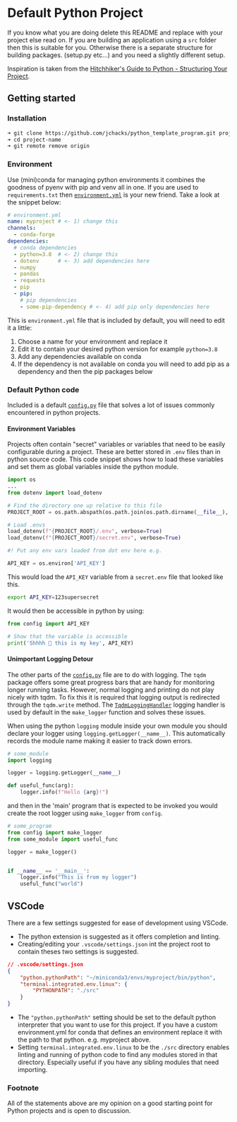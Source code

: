 # Default Python Project

If you know what you are doing delete this README and replace with your project else read on.
If you are building an application using a `src` folder then this is suitable for you. 
Otherwise there is a separate structure for building packages. (setup.py etc...) and you need a slightly different setup.

Inspiration is taken from the [Hitchhiker's Guide to Python - Structuring Your Project](https://docs.python-guide.org/writing/structure/).

## Getting started

### Installation

```zsh
➜ git clone https://github.com/jchacks/python_template_program.git project-name
➜ cd project-name
➜ git remote remove origin
```

### Environment

Use (mini)conda for managing python environments it combines the goodness of pyenv with pip and venv all in one.  If you are used to `requirements.txt` then [`environment.yml`](environment.yml) is your new friend.  Take a look at the snippet below:

```yaml
# environment.yml
name: myproject # <- 1) change this 
channels:
  - conda-forge
dependencies:
  # conda dependencies
  - python=3.8  # <- 2) change this 
  - dotenv      # <- 3) add dependencies here 
  - numpy
  - pandas
  - requests
  - pip
  - pip:         
    # pip dependencies
    - some-pip-dependency # <- 4) add pip only dependencies here
```

This is `environment.yml` file that is included by default, you will need to edit it a little:
  1) Choose a name for your environment and replace it
  2) Edit it to contain your desired python version for example `python=3.8`
  3) Add any dependencies available on conda
  4) If the dependency is not available on conda you will need to add pip as a dependency and then the pip packages below 


### Default Python code

Included is a default [`config.py`]() file that solves a lot of issues commonly encountered in python projects.

#### Environment Variables

Projects often contain "secret" variables or variables that need to be easily configurable during a project.  These are better stored in `.env` files than in python source code.
This code snippet shows how to load these variables and set them as global variables inside the python module.

```python
import os
...
from dotenv import load_dotenv

# Find the directory one up relative to this file
PROJECT_ROOT = os.path.abspath(os.path.join(os.path.dirname(__file__), '..'))

# Load .envs
load_dotenv(f"{PROJECT_ROOT}/.env", verbose=True)
load_dotenv(f"{PROJECT_ROOT}/secret.env", verbose=True)

#! Put any env vars loaded from dot env here e.g.

API_KEY = os.environ['API_KEY']
```

This would load the `API_KEY` variable from a `secret.env` file that looked like this.
```bash
export API_KEY=123supersecret
```
It would then be accessible in python by using:

```python
from config import API_KEY

# Show that the variable is accessible
print('Shhhh 🤫 this is my key', API_KEY)
```

#### Unimportant Logging Detour

The other parts of the [`config.py`](src/config.py) file are to do with logging.  The `tqdm` package offers some great progress bars that are handy for monitoring longer running tasks.  However, normal logging and printing do not play nicely with tqdm.  To fix this it is required that logging output is redirected through the `tqdm.write` method.  The [`TqdmLoggingHandler`](src/config.py#L15)  logging handler is used by default in the `make_logger` function and solves these issues.

When using the python `logging` module inside your own module you should declare your logger using `logging.getLogger(__name__)`.  This automatically records the module name making it easier to track down errors.

```python
# some_module 
import logging

logger = logging.getLogger(__name__)

def useful_func(arg):
    logger.info(f"Hello {arg}!")

```

and then in the 'main' program that is expected to be invoked you would create the root logger using `make_logger` from `config`.
```python
# some_program
from config import make_logger
from some_module import useful_func

logger = make_logger()


if __name__ == '__main__':
    logger.info("This is from my logger")
    useful_func("world")

```



## VSCode

There are a few settings suggested for ease of development using VSCode.
* The python extension is suggested as it offers completion and linting.
* Creating/editing your `.vscode/settings.json` int the project root to contain theses two settings is suggested.

```json
// .vscode/settings.json
{
    "python.pythonPath": "~/miniconda3/envs/myproject/bin/python",
    "terminal.integrated.env.linux": {
        "PYTHONPATH": "./src"
    }
}
```

* The `"python.pythonPath"` setting should be set to the default python interpreter that you want to use for this project.  If you have a custom environment.yml for conda that defines an environment replace it with the path to that python. e.g. myproject above.
* Setting `terminal.integrated.env.linux` to be the `./src` directory enables linting and running of python code to find any modules stored in that directory.  Especially useful if you have any sibling modules that need importing.


### Footnote

All of the statements above are my opinion on a good starting point for Python projects and is open to discussion.
